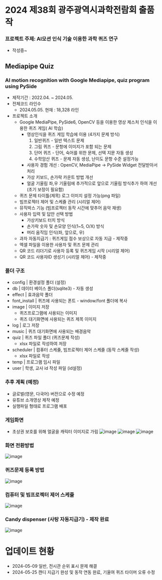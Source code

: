 # 2024 제38회 광주광역시과학전람회 출품작
### 프로젝트 주제: AI모션 인식 기술 이용한 과학 퀴즈 연구
* 작성중~


## Mediapipe Quiz
### AI motion recognition with Google Mediapipe, quiz program using PySide
* 제작기간 : 2022.04. ~ 2024.05.
* 전체코드 라인수
  * 2024.05.05. 현재 : 18,328 라인
* 프로젝트 소개
  * Google MediaPipe, PySide6, OpenCV 등을 이용한 영상 제스처 인식을 이용한 퀴즈 게임( AI 학습)
    * 영상인식을 퀴즈 게임 학습에 이용 (4가지 문제 방식)
      1. 일반퀴즈 - 일반 텍스트 문제
      2. 그림 퀴즈 - 문항에 이미지가 포함 되는 문제
      3. 단어 퀴즈 - 단어, 숙어를 위한 문제, 선택 지문 자동 생성
      4. 수학암산 퀴즈 - 문제 자동 생성, 난이도 문항 수준 설정가능
    * 사용자 경험 개선 : OpenCV, MediaPipe -> PySide Widget 전달받아서 처리
    * 가상 키보드, 손가락 카운트 방법 개선
    * 얼굴 기울림 좌,우 기울림에 추가적으로 앞으로 기울림 방식추가 하여 개선 (초기 보정이 필요함)
  * 퀴즈 문제 타이틀(제목) 로그 이미지 설정 가능(png 파일)
  * 빔프로젝터 제어 및 스케쥴 관리 (시리얼 제어)
  * 뮤직박스 기능 (빔프로젝터 동작 시간에 맞추어 음악 재생)
  * 사용자 입력 및 답안 선택 방법
    * 가상키보드 터치 방식
    * 손가락 숫자 및 손모양 인식(1~5, O/X) 방식
    * 머리 움직임 인식(좌, 앞으로, 우)
  * 과자 자동지급기 : 퀴즈게임 점수 보상으로 자동 지급 - 제작중
  * 엑셀 파일을 이용한 사용자 및 퀴즈 문제 관리
  * QR 코드 리더기로 사용자 등록 및 퀴즈게임 시작 (시리얼 제어)
  * QR 코드 사용자ID 생성기 (시리얼 제어) - 제작중


### 폴더 구조
* config | 환경설정 폴더 (설정)
* db | 데이터 베이스 폴더(sqlite3) - 자동 생성
* effect | 효과음악 폴더
* font_install | 퀴즈에 사용되는 폰트 - window/font 폴더에 복사
* image | 이미지 저장
  * 퀴즈프로그램에 사용되는 이미지
  * 퀴즈 대기화면에 사용되는 퀴즈 제목 이미지
* log | 로그 저장
* music | 퀴즈 대기화면에 사용되는 배경음악
* quiz | 퀴즈 파일 폴더 (퀴즈문제 작성)
  * xlsx 파일로 작성하여 저장
* scheduler | 컴퓨터 스케쥴, 빔프로젝터 제어 스케줄 (동작 스케줄 작성)
  * xlsx 파일로 작성
* temp | 프로그램 임시 파일
* user | 학생, 교사 id 작성 파일 (id설정)


### 추후 계획 (예정)
* 글로벌(영문, 다국어) 버전으로 수정 예정
* 유튜브 소개영상 제작 예정
* 실행파일 형태로 프로그램 배포


### 게임화면
* 초상권 보호를 위해 얼굴을 캐릭터 이미지로 가림
![image](https://github.com/bougs93/mediapipe-quiz/assets/45992773/3f1505c4-63b2-4a53-9233-aa5cd44eb7d6)
![image](https://github.com/bougs93/mediapipe-quiz/assets/45992773/982a8bc1-c50f-4d71-943a-95c527067b85)
![image](https://github.com/bougs93/mediapipe-quiz/assets/45992773/3364e28d-fcd8-4d68-ac50-202d7438996f)

### 화면 전환방법
![image](https://github.com/bougs93/mediapipe-quiz/assets/45992773/3d4a4dad-77d1-41dc-b3cb-4965b25236d3)

### 퀴즈문제 등록 방법
![image](https://github.com/bougs93/mediapipe-quiz/assets/45992773/fafe327a-5083-4f52-a77c-3c65513e5bec)

### 컴퓨터 및 빔프로젝터 제어 스케쥴
![image](https://github.com/bougs93/mediapipe-quiz/assets/45992773/dd7d5d9d-a37f-4d1e-a834-d1c5611d77a6)

### Candy dispenser (사탕 자동지급기) - 제작 완료
![image](https://github.com/bougs93/mediapipe-quiz/assets/45992773/2f6ca2c5-90ba-4208-b072-c46a810391a1)


# 업데이트 현황
* 2024-05-09 일반, 전시관 순위 표시 문제 해결
* 2024-05-25 캔디 지급기 완성 및 동작 연동 완료, 기울여 퀴즈 타이머 오류 수정

